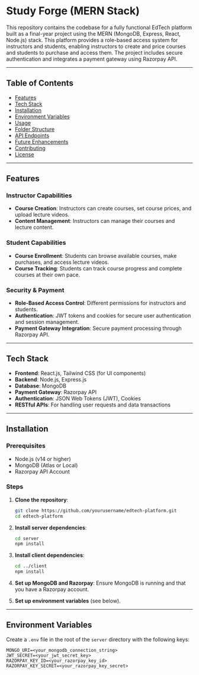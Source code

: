 # Study Forge (MERN Stack)

This repository contains the codebase for a fully functional EdTech platform built as a final-year project using the MERN (MongoDB, Express, React, Node.js) stack. This platform provides a role-based access system for instructors and students, enabling instructors to create and price courses and students to purchase and access them. The project includes secure authentication and integrates a payment gateway using Razorpay API.

---

## Table of Contents
- [Features](#features)
- [Tech Stack](#tech-stack)
- [Installation](#installation)
- [Environment Variables](#environment-variables)
- [Usage](#usage)
- [Folder Structure](#folder-structure)
- [API Endpoints](#api-endpoints)
- [Future Enhancements](#future-enhancements)
- [Contributing](#contributing)
- [License](#license)

---

## Features

### Instructor Capabilities
- **Course Creation**: Instructors can create courses, set course prices, and upload lecture videos.
- **Content Management**: Instructors can manage their courses and lecture content.

### Student Capabilities
- **Course Enrollment**: Students can browse available courses, make purchases, and access lecture videos.
- **Course Tracking**: Students can track course progress and complete courses at their own pace.

### Security & Payment
- **Role-Based Access Control**: Different permissions for instructors and students.
- **Authentication**: JWT tokens and cookies for secure user authentication and session management.
- **Payment Gateway Integration**: Secure payment processing through Razorpay API.

---

## Tech Stack

- **Frontend**: React.js, Tailwind CSS (for UI components)
- **Backend**: Node.js, Express.js
- **Database**: MongoDB
- **Payment Gateway**: Razorpay API
- **Authentication**: JSON Web Tokens (JWT), Cookies
- **RESTful APIs**: For handling user requests and data transactions

---

## Installation

### Prerequisites
- Node.js (v14 or higher)
- MongoDB (Atlas or Local)
- Razorpay API Account

### Steps
1. **Clone the repository**:
    ```bash
    git clone https://github.com/yourusername/edtech-platform.git
    cd edtech-platform
    ```

2. **Install server dependencies**:
    ```bash
    cd server
    npm install
    ```

3. **Install client dependencies**:
    ```bash
    cd ../client
    npm install
    ```

4. **Set up MongoDB and Razorpay**: Ensure MongoDB is running and that you have a Razorpay account.

5. **Set up environment variables** (see below).

---

## Environment Variables

Create a `.env` file in the root of the `server` directory with the following keys:

```plaintext
MONGO_URI=<your_mongodb_connection_string>
JWT_SECRET=<your_jwt_secret_key>
RAZORPAY_KEY_ID=<your_razorpay_key_id>
RAZORPAY_KEY_SECRET=<your_razorpay_key_secret>
